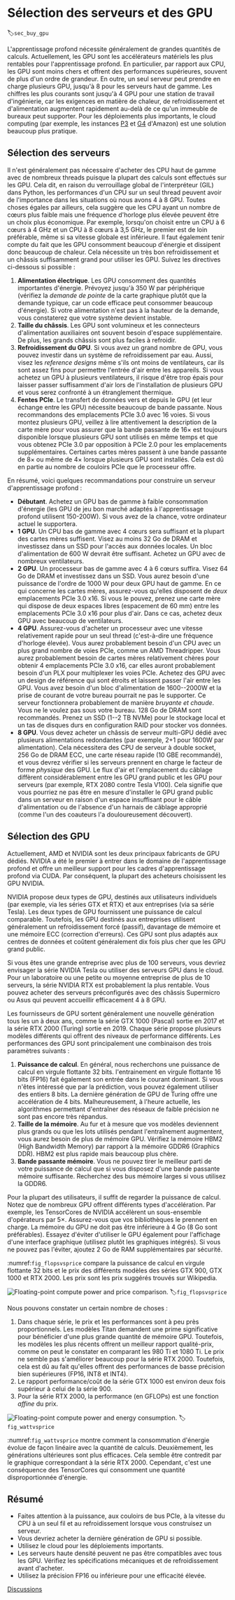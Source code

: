 # Sélection des serveurs et des GPU
:label:`sec_buy_gpu` 

L'apprentissage profond nécessite généralement de grandes quantités de calculs. Actuellement, les GPU sont les accélérateurs matériels les plus rentables pour l'apprentissage profond. En particulier, par rapport aux CPU, les GPU sont moins chers et offrent des performances supérieures, souvent de plus d'un ordre de grandeur. En outre, un seul serveur peut prendre en charge plusieurs GPU, jusqu'à 8 pour les serveurs haut de gamme. Les chiffres les plus courants sont jusqu'à 4 GPU pour une station de travail d'ingénierie, car les exigences en matière de chaleur, de refroidissement et d'alimentation augmentent rapidement au-delà de ce qu'un immeuble de bureaux peut supporter. Pour les déploiements plus importants, le cloud computing (par exemple, les instances [P3](https://aws.amazon.com/ec2/instance-types/p3/) et [G4](https://aws.amazon.com/blogs/aws/in-the-works-ec2-instances-g4-with-nvidia-t4-gpus/) d'Amazon) est une solution beaucoup plus pratique.


## Sélection des serveurs

Il n'est généralement pas nécessaire d'acheter des CPU haut de gamme avec de nombreux threads puisque la plupart des calculs sont effectués sur les GPU. Cela dit, en raison du verrouillage global de l'interpréteur (GIL) dans Python, les performances d'un CPU sur un seul thread peuvent avoir de l'importance dans les situations où nous avons 4 à 8 GPU. Toutes choses égales par ailleurs, cela suggère que les CPU ayant un nombre de cœurs plus faible mais une fréquence d'horloge plus élevée peuvent être un choix plus économique. Par exemple, lorsqu'on choisit entre un CPU à 6 cœurs à 4 GHz et un CPU à 8 cœurs à 3,5 GHz, le premier est de loin préférable, même si sa vitesse globale est inférieure.
Il faut également tenir compte du fait que les GPU consomment beaucoup d'énergie et dissipent donc beaucoup de chaleur. Cela nécessite un très bon refroidissement et un châssis suffisamment grand pour utiliser les GPU. Suivez les directives ci-dessous si possible :

1. **Alimentation électrique**. Les GPU consomment des quantités importantes d'énergie. Prévoyez jusqu'à 350 W par périphérique (vérifiez la *demande de pointe* de la carte graphique plutôt que la demande typique, car un code efficace peut consommer beaucoup d'énergie). Si votre alimentation n'est pas à la hauteur de la demande, vous constaterez que votre système devient instable.
1. **Taille du châssis**. Les GPU sont volumineux et les connecteurs d'alimentation auxiliaires ont souvent besoin d'espace supplémentaire. De plus, les grands châssis sont plus faciles à refroidir.
1. **Refroidissement du GPU**. Si vous avez un grand nombre de GPU, vous pouvez investir dans un système de refroidissement par eau. Aussi, visez les *reference designs* même s'ils ont moins de ventilateurs, car ils sont assez fins pour permettre l'entrée d'air entre les appareils. Si vous achetez un GPU à plusieurs ventilateurs, il risque d'être trop épais pour laisser passer suffisamment d'air lors de l'installation de plusieurs GPU et vous serez confronté à un étranglement thermique.
1. **Fentes PCIe**. Le transfert de données vers et depuis le GPU (et leur échange entre les GPU) nécessite beaucoup de bande passante. Nous recommandons des emplacements PCIe 3.0 avec 16 voies. Si vous montez plusieurs GPU, veillez à lire attentivement la description de la carte mère pour vous assurer que la bande passante de 16$\times$ est toujours disponible lorsque plusieurs GPU sont utilisés en même temps et que vous obtenez PCIe 3.0 par opposition à PCIe 2.0 pour les emplacements supplémentaires. Certaines cartes mères passent à une bande passante de 8$\times$ ou même de 4$\times$ lorsque plusieurs GPU sont installés. Cela est dû en partie au nombre de couloirs PCIe que le processeur offre.

En résumé, voici quelques recommandations pour construire un serveur d'apprentissage profond :

* **Débutant**. Achetez un GPU bas de gamme à faible consommation d'énergie (les GPU de jeu bon marché adaptés à l'apprentissage profond utilisent 150-200W). Si vous avez de la chance, votre ordinateur actuel le supportera.
* **1 GPU**. Un CPU bas de gamme avec 4 cœurs sera suffisant et la plupart des cartes mères suffisent. Visez au moins 32 Go de DRAM et investissez dans un SSD pour l'accès aux données locales. Un bloc d'alimentation de 600 W devrait être suffisant. Achetez un GPU avec de nombreux ventilateurs.
* **2 GPU**. Un processeur bas de gamme avec 4 à 6 cœurs suffira. Visez 64 Go de DRAM et investissez dans un SSD. Vous aurez besoin d'une puissance de l'ordre de 1000 W pour deux GPU haut de gamme. En ce qui concerne les cartes mères, assurez-vous qu'elles disposent de *deux* emplacements PCIe 3.0 x16. Si vous le pouvez, prenez une carte mère qui dispose de deux espaces libres (espacement de 60 mm) entre les emplacements PCIe 3.0 x16 pour plus d'air. Dans ce cas, achetez deux GPU avec beaucoup de ventilateurs.
* **4 GPU**. Assurez-vous d'acheter un processeur avec une vitesse relativement rapide pour un seul thread (c'est-à-dire une fréquence d'horloge élevée). Vous aurez probablement besoin d'un CPU avec un plus grand nombre de voies PCIe, comme un AMD Threadripper. Vous aurez probablement besoin de cartes mères relativement chères pour obtenir 4 emplacements PCIe 3.0 x16, car elles auront probablement besoin d'un PLX pour multiplexer les voies PCIe. Achetez des GPU avec un design de référence qui sont étroits et laissent passer l'air entre les GPU. Vous avez besoin d'un bloc d'alimentation de 1600--2000W et la prise de courant de votre bureau pourrait ne pas le supporter. Ce serveur fonctionnera probablement de manière *bruyante et chaude*. Vous ne le voulez pas sous votre bureau. 128 Go de DRAM sont recommandés. Prenez un SSD (1--2 TB NVMe) pour le stockage local et un tas de disques durs en configuration RAID pour stocker vos données.
* **8 GPU**. Vous devez acheter un châssis de serveur multi-GPU dédié avec plusieurs alimentations redondantes (par exemple, 2+1 pour 1600W par alimentation). Cela nécessitera des CPU de serveur à double socket, 256 Go de DRAM ECC, une carte réseau rapide (10 GBE recommandé), et vous devrez vérifier si les serveurs prennent en charge le facteur de forme *physique* des GPU. Le flux d'air et l'emplacement du câblage diffèrent considérablement entre les GPU grand public et les GPU pour serveurs (par exemple, RTX 2080 contre Tesla V100). Cela signifie que vous pourriez ne pas être en mesure d'installer le GPU grand public dans un serveur en raison d'un espace insuffisant pour le câble d'alimentation ou de l'absence d'un harnais de câblage approprié (comme l'un des coauteurs l'a douloureusement découvert).


## Sélection des GPU

Actuellement, AMD et NVIDIA sont les deux principaux fabricants de GPU dédiés. NVIDIA a été le premier à entrer dans le domaine de l'apprentissage profond et offre un meilleur support pour les cadres d'apprentissage profond via CUDA. Par conséquent, la plupart des acheteurs choisissent les GPU NVIDIA.

NVIDIA propose deux types de GPU, destinés aux utilisateurs individuels (par exemple, via les séries GTX et RTX) et aux entreprises (via sa série Tesla). Les deux types de GPU fournissent une puissance de calcul comparable. Toutefois, les GPU destinés aux entreprises utilisent généralement un refroidissement forcé (passif), davantage de mémoire et une mémoire ECC (correction d'erreurs). Ces GPU sont plus adaptés aux centres de données et coûtent généralement dix fois plus cher que les GPU grand public.

Si vous êtes une grande entreprise avec plus de 100 serveurs, vous devriez envisager la série NVIDIA Tesla ou utiliser des serveurs GPU dans le cloud. Pour un laboratoire ou une petite ou moyenne entreprise de plus de 10 serveurs, la série NVIDIA RTX est probablement la plus rentable. Vous pouvez acheter des serveurs préconfigurés avec des châssis Supermicro ou Asus qui peuvent accueillir efficacement 4 à 8 GPU.

Les fournisseurs de GPU sortent généralement une nouvelle génération tous les un à deux ans, comme la série GTX 1000 (Pascal) sortie en 2017 et la série RTX 2000 (Turing) sortie en 2019. Chaque série propose plusieurs modèles différents qui offrent des niveaux de performance différents. Les performances des GPU sont principalement une combinaison des trois paramètres suivants :

1. **Puissance de calcul**. En général, nous recherchons une puissance de calcul en virgule flottante 32 bits. l'entrainement en virgule flottante 16 bits (FP16) fait également son entrée dans le courant dominant. Si vous n'êtes intéressé que par la prédiction, vous pouvez également utiliser des entiers 8 bits. La dernière génération de GPU de Turing offre une accélération de 4 bits. Malheureusement, à l'heure actuelle, les algorithmes permettant d'entraîner des réseaux de faible précision ne sont pas encore très répandus.
1. **Taille de la mémoire**. Au fur et à mesure que vos modèles deviennent plus grands ou que les lots utilisés pendant l'entraînement augmentent, vous aurez besoin de plus de mémoire GPU. Vérifiez la mémoire HBM2 (High Bandwidth Memory) par rapport à la mémoire GDDR6 (Graphics DDR). HBM2 est plus rapide mais beaucoup plus chère.
1. **Bande passante mémoire**. Vous ne pouvez tirer le meilleur parti de votre puissance de calcul que si vous disposez d'une bande passante mémoire suffisante. Recherchez des bus mémoire larges si vous utilisez la GDDR6.

Pour la plupart des utilisateurs, il suffit de regarder la puissance de calcul. Notez que de nombreux GPU offrent différents types d'accélération. Par exemple, les TensorCores de NVIDIA accélèrent un sous-ensemble d'opérateurs par 5$\times$. Assurez-vous que vos bibliothèques le prennent en charge. La mémoire du GPU ne doit pas être inférieure à 4 Go (8 Go sont préférables). Essayez d'éviter d'utiliser le GPU également pour l'affichage d'une interface graphique (utilisez plutôt les graphiques intégrés). Si vous ne pouvez pas l'éviter, ajoutez 2 Go de RAM supplémentaires par sécurité.

:numref:`fig_flopsvsprice` compare la puissance de calcul en virgule flottante 32 bits et le prix des différents modèles des séries GTX 900, GTX 1000 et RTX 2000. Les prix sont les prix suggérés trouvés sur Wikipedia.

![Floating-point compute power and price comparison. ](../img/flopsvsprice.svg)
:label:`fig_flopsvsprice`


Nous pouvons constater un certain nombre de choses :

1. Dans chaque série, le prix et les performances sont à peu près proportionnels. Les modèles Titan demandent une prime significative pour bénéficier d'une plus grande quantité de mémoire GPU. Toutefois, les modèles les plus récents offrent un meilleur rapport qualité-prix, comme on peut le constater en comparant les 980 Ti et 1080 Ti. Le prix ne semble pas s'améliorer beaucoup pour la série RTX 2000. Toutefois, cela est dû au fait qu'elles offrent des performances de basse précision bien supérieures (FP16, INT8 et INT4).
2. Le rapport performance/coût de la série GTX 1000 est environ deux fois supérieur à celui de la série 900.
3. Pour la série RTX 2000, la performance (en GFLOPs) est une fonction *affine* du prix.

![Floating-point compute power and energy consumption. ](../img/wattvsprice.svg) 
:label:`fig_wattvsprice` 

 
:numref:`fig_wattvsprice` montre comment la consommation d'énergie évolue de façon linéaire avec la quantité de calculs. Deuxièmement, les générations ultérieures sont plus efficaces. Cela semble être contredit par le graphique correspondant à la série RTX 2000. Cependant, c'est une conséquence des TensorCores qui consomment une quantité disproportionnée d'énergie.


## Résumé

* Faites attention à la puissance, aux couloirs de bus PCIe, à la vitesse du CPU à un seul fil et au refroidissement lorsque vous construisez un serveur.
* Vous devriez acheter la dernière génération de GPU si possible.
* Utilisez le cloud pour les déploiements importants.
* Les serveurs haute densité peuvent ne pas être compatibles avec tous les GPU. Vérifiez les spécifications mécaniques et de refroidissement avant d'acheter.
* Utilisez la précision FP16 ou inférieure pour une efficacité élevée.


[Discussions](https://discuss.d2l.ai/t/425)

